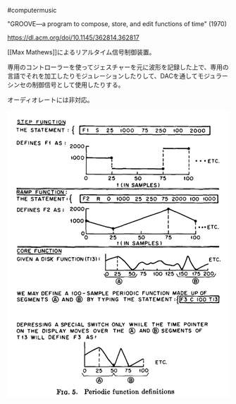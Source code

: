 #computermusic

"GROOVE—a program to compose, store, and edit functions of time" (1970)

https://dl.acm.org/doi/10.1145/362814.362817

[[Max Mathews]]によるリアルタイム信号制御装置。

専用のコントローラーを使ってジェスチャーを元に波形を記録した上で、専用の言語でそれを加工したりモジュレーションしたりして、DACを通してモジュラーシンセの制御信号として使用したりする。

オーディオレートには非対応。

![](img/groove_fig5.png)
